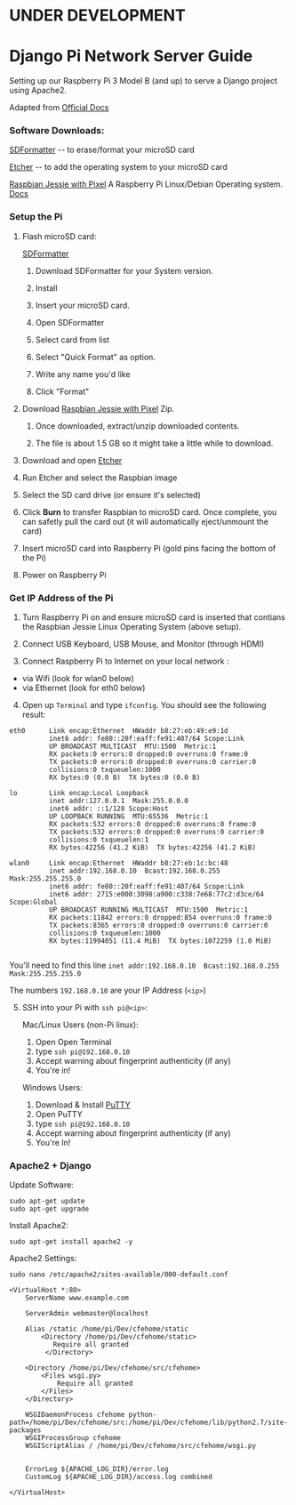 # **UNDER DEVELOPMENT** 

# Django Pi Network Server Guide
Setting up our Raspberry Pi 3 Model B (and up) to serve a Django project using Apache2.



Adapted from [Official Docs](https://www.raspberrypi.org/learning/software-guide/quickstart/)

### Software Downloads:

[SDFormatter](https://www.sdcard.org/downloads/formatter_4/) -- to erase/format your microSD card

[Etcher](https://www.etcher.io/) -- to add the operating system to your microSD card

[Raspbian Jessie with Pixel](https://www.raspberrypi.org/downloads/raspbian/) A Raspberry Pi Linux/Debian Operating system. [Docs](https://www.raspbian.org/)

### Setup the Pi

1. Flash microSD card:

    [SDFormatter](https://www.sdcard.org/downloads/formatter_4/)

    1. Download SDFormatter for your System version.

    2. Install

    3. Insert your microSD card.

    4. Open SDFormatter

    5. Select card from list

    6. Select "Quick Format" as option.

    7. Write any name you'd like

    8. Click "Format"


2. Download [Raspbian Jessie with Pixel](https://www.raspberrypi.org/downloads/raspbian/) Zip.

    1. Once downloaded, extract/unzip downloaded contents.

    2. The file is about 1.5 GB so it might take a little while to download.


3. Download and open [Etcher](https://www.etcher.io/)

4. Run Etcher and select the Raspbian image

5. Select the SD card drive (or ensure it's selected)

6. Click **Burn** to transfer Raspbian to microSD card. Once complete, you can safetly pull the card out (it will automatically eject/unmount the card)

7. Insert microSD card into Raspberry Pi (gold pins facing the bottom of the Pi)

8. Power on Raspberry Pi

### Get IP Address of the Pi

1. Turn Raspberry Pi on and ensure microSD card is inserted that contians the Raspbian Jessie Linux Operating System (above setup).

2. Connect USB Keyboard, USB Mouse, and Monitor (through HDMI)

3. Connect Raspberry Pi to Internet on your local network :
- via Wifi (look for wlan0 below)
- via Ethernet (look for eth0 below)

4. Open up `Terminal` and type `ifconfig`. You should see the following result:

```
eth0      Link encap:Ethernet  HWaddr b8:27:eb:49:e9:1d  
          inet6 addr: fe80::20f:eaff:fe91:407/64 Scope:Link
          UP BROADCAST MULTICAST  MTU:1500  Metric:1
          RX packets:0 errors:0 dropped:0 overruns:0 frame:0
          TX packets:0 errors:0 dropped:0 overruns:0 carrier:0
          collisions:0 txqueuelen:1000 
          RX bytes:0 (0.0 B)  TX bytes:0 (0.0 B)

lo        Link encap:Local Loopback  
          inet addr:127.0.0.1  Mask:255.0.0.0
          inet6 addr: ::1/128 Scope:Host
          UP LOOPBACK RUNNING  MTU:65536  Metric:1
          RX packets:532 errors:0 dropped:0 overruns:0 frame:0
          TX packets:532 errors:0 dropped:0 overruns:0 carrier:0
          collisions:0 txqueuelen:1 
          RX bytes:42256 (41.2 KiB)  TX bytes:42256 (41.2 KiB)

wlan0     Link encap:Ethernet  HWaddr b8:27:eb:1c:bc:48  
          inet addr:192.168.0.10  Bcast:192.168.0.255  Mask:255.255.255.0
          inet6 addr: fe80::20f:eaff:fe91:407/64 Scope:Link
          inet6 addr: 2715:e000:3098:a900:c338:7e68:77c2:d3ce/64 Scope:Global
          UP BROADCAST RUNNING MULTICAST  MTU:1500  Metric:1
          RX packets:11842 errors:0 dropped:854 overruns:0 frame:0
          TX packets:8365 errors:0 dropped:0 overruns:0 carrier:0
          collisions:0 txqueuelen:1000 
          RX bytes:11994051 (11.4 MiB)  TX bytes:1072259 (1.0 MiB)
          
```
You'll need to find this line `inet addr:192.168.0.10  Bcast:192.168.0.255  Mask:255.255.255.0`

The numbers `192.168.0.10` are your IP Address (`<ip>`)

5. SSH into your Pi with `ssh pi@<ip>`:

    Mac/Linux Users (non-Pi linux):
    
    1. Open Open Terminal
    2. type `ssh pi@192.168.0.10`
    3. Accept warning about fingerprint authenticity (if any)
    4. You're in!
    
    
    Windows Users:
    
    1. Download & Install [PuTTY](http://www.putty.org/)
    2. Open PuTTY
    3. type `ssh pi@192.168.0.10`
    4. Accept warning about fingerprint authenticity (if any)
    5. You're In!



### Apache2 + Django


Update Software:

```
sudo apt-get update
sudo apt-get upgrade
```

Install Apache2:

```
sudo apt-get install apache2 -y
```


Apache2 Settings:

```
sudo nano /etc/apache2/sites-available/000-default.conf

```

```
<VirtualHost *:80>
    ServerName www.example.com

    ServerAdmin webmaster@localhost

    Alias /static /home/pi/Dev/cfehome/static
        <Directory /home/pi/Dev/cfehome/static>
           Require all granted
         </Directory>

    <Directory /home/pi/Dev/cfehome/src/cfehome>
        <Files wsgi.py>
            Require all granted
        </Files>
    </Directory>

    WSGIDaemonProcess cfehome python-path=/home/pi/Dev/cfehome/src:/home/pi/Dev/cfehome/lib/python2.7/site-packages
    WSGIProcessGroup cfehome
    WSGIScriptAlias / /home/pi/Dev/cfehome/src/cfehome/wsgi.py


    ErrorLog ${APACHE_LOG_DIR}/error.log
    CustomLog ${APACHE_LOG_DIR}/access.log combined

</VirtualHost>

```
